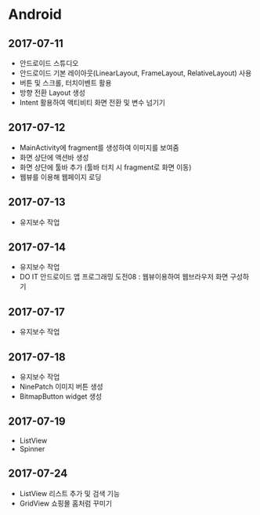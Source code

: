 # Android

## 2017-07-11
* 안드로이드 스튜디오 
* 안드로이드 기본 레이아웃(LinearLayout, FrameLayout, RelativeLayout) 사용
* 버튼 및 스크롤, 터치이벤트 활용
* 방향 전환 Layout 생성
* Intent 활용하여 액티비티 화면 전환 및 변수 넘기기

## 2017-07-12
* MainActivity에 fragment를 생성하여 이미지를 보여줌
* 화면 상단에 액션바 생성
* 화면 상단에 툴바 추가 (툴바 터치 시 fragment로 화면 이동)
* 웹뷰를 이용해 웹페이지 로딩

## 2017-07-13
* 유지보수 작업

## 2017-07-14
* 유지보수 작업
* DO IT 안드로이드 앱 프로그래밍 도전08 : 웹뷰이용하여 웹브라우저 화면 구성하기

## 2017-07-17
* 유지보수 작업

## 2017-07-18
* 유지보수 작업
* NinePatch 이미지 버튼 생성
* BitmapButton widget 생성
## 2017-07-19
* ListView
* Spinner

## 2017-07-24
* ListView 리스트 추가 및 검색 기능
* GridView 쇼핑몰 홈처럼 꾸미기
